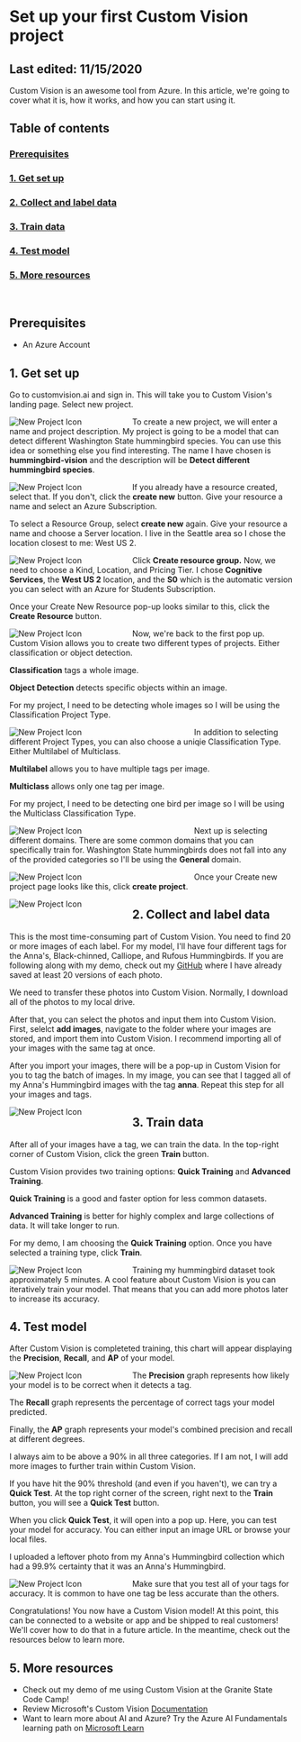 # Set up your first Custom Vision project
## Last edited: 11/15/2020

Custom Vision is an awesome tool from Azure. In this article, we're going to cover what it is, how it works, and how you can start using it.

## Table of contents

### [Prerequisites](#prerequisites)

### [1. Get set up](#setup)

### [2. Collect and label data](#label)

### [3. Train data](#train)

### [4. Test model](#test)

### [5. More resources](#resources)

<br />

## <a name='prerequisites'>Prerequisites</a>

- An Azure Account

## <a name='setup'>1. Get set up</a>

Go to customvision.ai and sign in. This will take you to Custom Vision's landing page. Select new project.

<img
  src="/assets/customvisionintro/newproject.png"
  alt="New Project Icon"
  style="float: left; margin-right: 90px;"
/>

To create a new project, we will enter a name and project description. My project is going to be a model that can detect different Washington State hummingbird species. You can use this idea or something else you find interesting. The name I have chosen is **hummingbird-vision** and the description will be **Detect different hummingbird species**.

<img
  src="/assets/customvisionintro/name.png"
  alt="New Project Icon"
  style="float: left; margin-right: 90px;"
/>

If you already have a resource created, select that. If you don't, click the **create new** button. Give your resource a name and select an Azure Subscription.

To select a Resource Group, select **create new** again. Give your resource a name and choose a Server location. I live in the Seattle area so I chose the location closest to me: West US 2.

<img
  src="/assets/customvisionintro/createNewResource.png"
  alt="New Project Icon"
  style="float: left; margin-right: 90px;"
/>

Click **Create resource group.** Now, we need to choose a Kind, Location, and Pricing Tier. I chose **Cognitive Services**, the **West US 2** location, and the **S0** which is the automatic version you can select with an Azure for Students Subscription.

Once your Create New Resource pop-up looks similar to this, click the **Create Resource** button.

<img
  src="/assets/customvisionintro/createResource.png"
  alt="New Project Icon"
  style="float: left; margin-right: 90px;"
/>

Now, we're back to the first pop up. Custom Vision allows you to create two different types of projects. Either classification or object detection.

**Classification** tags a whole image.

**Object Detection** detects specific objects within an image.

For my project, I need to be detecting whole images so I will be using the Classification Project Type.

<img
  src="/assets/customvisionintro/projectType.png"
  alt="New Project Icon"
  style="float: left; margin-right: 200px;"
/>

In addition to selecting different Project Types, you can also choose a uniqie Classification Type. Either Multilabel of Multiclass.

**Multilabel** allows you to have multiple tags per image.

**Multiclass** allows only one tag per image.

For my project, I need to be detecting one bird per image so I will be using the Multiclass Classification Type.

<img
  src="/assets/customvisionintro/classificationType.png"
  alt="New Project Icon"
  style="float: left; margin-right: 200px;"
/>

Next up is selecting different domains. There are some common domains that you can specifically train for. Washington State hummingbirds does not fall into any of the provided categories so I'll be using the **General** domain.

<img
  src="/assets/customvisionintro/domain.png"
  alt="New Project Icon"
  style="float: left; margin-right: 200px;"
/>

Once your Create new project page looks like this, click **create project**.

<img
  src="/assets/customvisionintro/createNewProject.png"
  alt="New Project Icon"
  style="float: left; margin-right: 90px;"
/>

## <a name='label'>2. Collect and label data</a>

This is the most time-consuming part of Custom Vision. You need to find 20 or more images of each label. For my model, I'll have four different tags for the Anna's, Black-chinned, Calliope, and Rufous Hummingbirds. If you are following along with my demo, check out my <a href="https://github.com/LocksleyLK/set-up-your-first-Custom-Vision-project" target="_blank">GitHub</a> where I have already saved at least 20 versions of each photo.

We need to transfer these photos into Custom Vision. Normally, I download all of the photos to my local drive.

After that, you can select the photos and input them into Custom Vision. First, selelct **add images**, navigate to the folder where your images are stored, and import them into Custom Vision. I recommend importing all of your images with the same tag at once.

After you import your images, there will be a pop-up in Custom Vision for you to tag the batch of images. In my image, you can see that I tagged all of my Anna's Hummingbird images with the tag **anna**. Repeat this step for all your images and tags.

<img
  src="/assets/customvisionintro/tagImages.png"
  alt="New Project Icon"
  style="float: left; margin-right: 90px;"
/>

## <a name='train'>3. Train data</a>

After all of your images have a tag, we can train the data. In the top-right corner of Custom Vision, click the green **Train** button.

Custom Vision provides two training options: **Quick Training** and **Advanced Training**.

**Quick Training** is a good and faster option for less common datasets.

**Advanced Training** is better for highly complex and large collections of data. It will take longer to run.

For my demo, I am choosing the **Quick Training** option. Once you have selected a training type, click **Train**.

<img
  src="/assets/customvisionintro/train.png"
  alt="New Project Icon"
  style="float: left; margin-right: 90px;"
/>

Training my hummingbird dataset took approximately 5 minutes. A cool feature about Custom Vision is you can iteratively train your model. That means that you can add more photos later to increase its accuracy.

## <a name='test'>4. Test model</a>

After Custom Vision is completeted training, this chart will appear displaying the **Precision**, **Recall**, and **AP** of your model.

<img
  src="/assets/customvisionintro/data.png"
  alt="New Project Icon"
  style="float: left; margin-right: 90px;"
/>

The **Precision** graph represents how likely your model is to be correct when it detects a tag.

The **Recall** graph represents the percentage of correct tags your model predicted.

Finally, the **AP** graph represents your model's combined precision and recall at different degrees.

I always aim to be above a 90% in all three categories. If I am not, I will add more images to further train within Custom Vision.

If you have hit the 90% threshold (and even if you haven't), we can try a **Quick Test**. At the top right corner of the screen, right next to the **Train** button, you will see a **Quick Test** button.

When you click **Quick Test**, it will open into a pop up. Here, you can test your model for accuracy. You can either input an image URL or browse your local files.

I uploaded a leftover photo from my Anna's Hummingbird collection which had a 99.9% certainty that it was an Anna's Hummingbird.

<img
  src="/assets/customvisionintro/quickTest.png"
  alt="New Project Icon"
  style="float: left; margin-right: 90px;"
/>

Make sure that you test all of your tags for accuracy. It is common to have one tag be less accurate than the others.

Congratulations! You now have a Custom Vision model! At this point, this can be connected to a website or app and be shipped to real customers! We'll cover how to do that in a future article. In the meantime, check out the resources below to learn more.

## <a name='resources'>5. More resources</a>

- Check out my demo of me using Custom Vision at the Granite State Code Camp!
- Review Microsoft's Custom Vision <a href="https://docs.microsoft.com/en-us/azure/cognitive-services/custom-vision-service/" target="_blank">Documentation</a>
- Want to learn more about AI and Azure? Try the Azure AI Fundamentals learning path on <a href="https://docs.microsoft.com/en-us/learn/certifications/azure-ai-fundamentals" target="_blank">Microsoft Learn</a>
